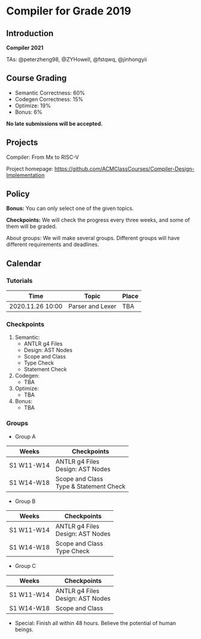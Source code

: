 # Compiler for Grade 2019

## Introduction
**Compiler 2021**

TAs: @peterzheng98, @ZYHowell, @fstqwq, @jinhongyii

## Course Grading
- Semantic Correctness: 60%
- Codegen Correctness: 15%
- Optimize: 19%
- Bonus: 6%

**No late submissions will be accepted.**

## Projects
Compiler: From Mx to RISC-V

Project homepage: https://github.com/ACMClassCourses/Compiler-Design-Implementation


## Policy
**Bonus:** You can only select one of the given topics.

**Checkpoints:** We will check the progress every three weeks, and some of them will be graded.

About groups: We will make several groups. Different groups will have different requirements and deadlines.
## Calendar
### Tutorials

| Time | Topic | Place | 
|-------|--------------------|---|
| 2020.11.26 10:00 | Parser and Lexer | TBA|

### Checkpoints
1. Semantic:
    - ANTLR g4 Files
    - Design: AST Nodes
    - Scope and Class
    - Type Check
    - Statement Check
2. Codegen:
    - TBA
3. Optimize:
    - TBA
4. Bonus:
    - TBA

### Groups
* Group A

| Weeks | Checkpoints |
|-------|--------------------|
| S1 W11-W14 | ANTLR g4 Files<br> Design: AST Nodes <br /> |
| S1 W14-W18 | Scope and Class<br> Type & Statement Check <br /> |

* Group B

| Weeks | Checkpoints |
|-------|--------------------|
| S1 W11-W14 | ANTLR g4 Files<br> Design: AST Nodes <br /> |
| S1 W14-W18 | Scope and Class<br> Type Check <br /> |

* Group C

| Weeks | Checkpoints |
|-------|--------------------|
| S1 W11-W14 | ANTLR g4 Files<br> Design: AST Nodes <br /> |
| S1 W14-W18 | Scope and Class |

* Special: Finish all within 48 hours. Believe the potential of human beings.